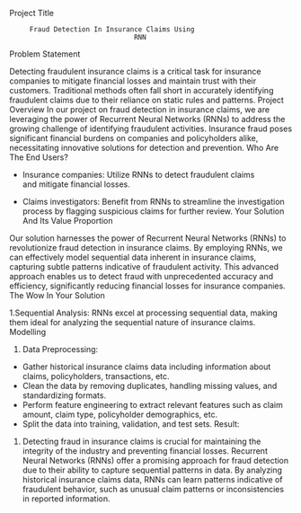 Project Title

         Fraud Detection In Insurance Claims Using 
                                   RNN
Problem  Statement 

Detecting fraudulent insurance claims is a critical task for insurance companies to mitigate financial losses and maintain trust with their customers. Traditional methods often fall short in accurately identifying fraudulent claims due to their reliance on static rules and patterns.
Project Overview
In our project on fraud detection in insurance claims, we are leveraging the power of Recurrent Neural Networks (RNNs) to address the growing challenge of identifying fraudulent activities. Insurance fraud poses significant financial burdens on companies and policyholders alike, necessitating innovative solutions for detection and prevention.
Who Are The End Users?
- Insurance companies: Utilize RNNs to detect fraudulent claims  
                                      and mitigate financial losses.

- Claims investigators: Benefit from RNNs to streamline the
                                     investigation process by flagging suspicious
                                     claims for further review.
Your Solution And Its Value Proportion 


 Our solution harnesses the power of Recurrent Neural Networks (RNNs) to revolutionize fraud detection in insurance claims. By employing RNNs, we can effectively model sequential data inherent in insurance claims, capturing subtle patterns indicative of fraudulent activity. This advanced approach enables us to detect fraud with unprecedented accuracy and efficiency, significantly reducing financial losses for insurance companies.
The Wow In Your Solution

1.Sequential Analysis: RNNs excel at processing sequential
                                      data, making them ideal for analyzing the
                                      sequential nature of insurance claims.    
Modelling                 
1. Data Preprocessing:
- Gather historical insurance claims data including information about claims, policyholders, transactions, etc.
- Clean the data by removing duplicates, handling missing values, and standardizing formats.
- Perform feature engineering to extract relevant features such as claim amount, claim type, policyholder demographics, etc.
-	Split the data into training, validation, and test sets.
Result:

1. Detecting fraud in insurance claims is crucial for maintaining the integrity of the industry and preventing financial losses. Recurrent Neural Networks (RNNs) offer a promising approach for fraud detection due to their ability to capture sequential patterns in data. By analyzing historical insurance claims data, RNNs can learn patterns indicative of fraudulent behavior, such as unusual claim patterns or inconsistencies in reported information.

